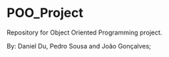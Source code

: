# POO_Project
Repository for Object Oriented Programming project. 

By:
Daniel Du,
Pedro Sousa and 
João Gonçalves;
